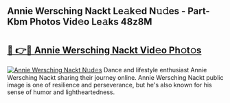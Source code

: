 ## Annie Wersching Nackt Le𝚊k𝚎d N𝚞𝚍es - Part-Kbm Photos Vid𝚎o Le𝚊ks 48z8M

# <h2><a href="http://fb5j63.evod.top/?m=Annie+Wersching+Nackt">🔗 👉🔴 Annie Wersching Nackt Vid𝚎o Ph𝚘t𝚘s</a></h2>

[![Annie Wersching Nackt N𝚞d𝚎s](https://i.imgur.com/8V9OHl7.gif)](http://fb5j63.evod.top/?m=Annie+Wersching+Nackt)
Dance and lifestyle enthusiast Annie Wersching Nackt sharing their journey online. Annie Wersching Nackt public image is one of resilience and perseverance, but he's also known for his sense of humor and lightheartedness. 
